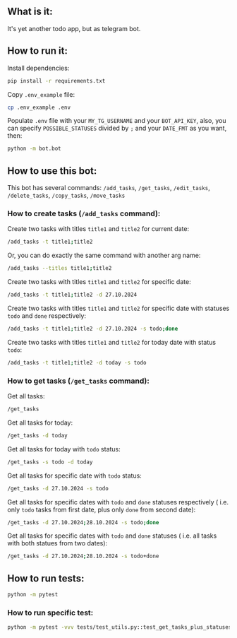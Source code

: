 ## What is it:

It's yet another todo app, but as telegram bot.

## How to run it:

Install dependencies:

```sh
pip install -r requirements.txt
```

Copy `.env_example` file:

```sh
cp .env_example .env
```

Populate `.env` file with your `MY_TG_USERNAME` and your `BOT_API_KEY`,
also, you can specify `POSSIBLE_STATUSES` divided by `;` and your `DATE_FMT` as you want, then:

```sh
python -m bot.bot
```

## How to use this bot:

This bot has several commands: `/add_tasks`, `/get_tasks`, `/edit_tasks`, `/delete_tasks`,
`/copy_tasks`, `/move_tasks`

### How to create tasks (`/add_tasks` command):

Create two tasks with titles `title1` and `title2` for current date:

```sh
/add_tasks -t title1;title2
```
Or, you can do exactly the same command with another arg name:

```sh
/add_tasks --titles title1;title2
```

Create two tasks with titles `title1` and `title2` for specific date:

```sh
/add_tasks -t title1;title2 -d 27.10.2024
```

Create two tasks with titles `title1` and `title2` for specific date
with statuses `todo` and `done` respectively:

```sh
/add_tasks -t title1;title2 -d 27.10.2024 -s todo;done
```

Create two tasks with titles `title1` and `title2` for today date
with status `todo`:

```sh
/add_tasks -t title1;title2 -d today -s todo
```

### How to get tasks (`/get_tasks` command):

Get all tasks:

```sh
/get_tasks
```

Get all tasks for today:

```sh
/get_tasks -d today
```

Get all tasks for today with `todo` status:

```sh
/get_tasks -s todo -d today
```

Get all tasks for specific date with `todo` status:

```sh
/get_tasks -d 27.10.2024 -s todo
```

Get all tasks for specific dates with `todo` and `done` statuses respectively (
i.e. only `todo` tasks from first date, plus only `done` from second date):

```sh
/get_tasks -d 27.10.2024;28.10.2024 -s todo;done
```

Get all tasks for specific dates with `todo` and `done` statuses (
i.e. all tasks with both statues from two dates):

```sh
/get_tasks -d 27.10.2024;28.10.2024 -s todo+done
```

## How to run tests:

```sh
python -m pytest
```

### How to run specific test:

```sh
python -m pytest -vvv tests/test_utils.py::test_get_tasks_plus_statuses
```
